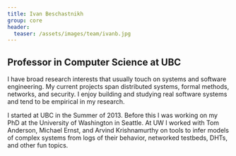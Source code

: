 ```yaml
---
title: Ivan Beschastnikh
group: core
header:
  teaser: /assets/images/team/ivanb.jpg
---
```


## Professor in Computer Science at UBC

I have broad research interests that usually touch on systems and software engineering. My current projects span distributed systems, formal methods, networks, and security. I enjoy building and studying real software systems and tend to be empirical in my research.

I started at UBC in the Summer of 2013. Before this I was working on my PhD at the University of Washington in Seattle. At UW I worked with Tom Anderson, Michael Ernst, and Arvind Krishnamurthy on tools to infer models of complex systems from logs of their behavior, networked testbeds, DHTs, and other fun topics.

